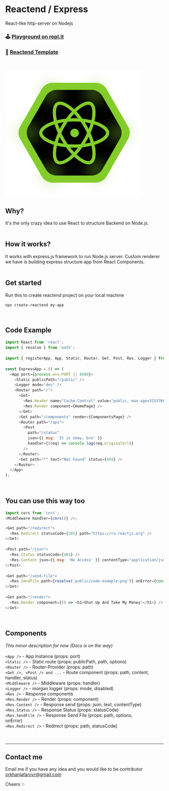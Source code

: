 # Reactend / Express

React-like http-server on Nodejs<br/>

### 🕹 [Playground on repl.it](https://repl.it/@orkhanjafarov/reactend-playground?v=1)

### 📄 [Reactend Template](https://github.com/gigantz/reactend-template)

<br />

![Planet Express](./logo.svg)
<br/>

## Why?

It's the only crazy idea to use React to structure Backend on Node.js.
<br /><br />

## How it works?

It works with express.js framework to run Node.js server. Custom renderer we have is building express structure app from React Components.
<br /><br />

## Get started

Run this to create reactend project on your local machine

```
npx create-reactend my-app
```

<br />

## Code Example

```js
import React from 'react';
import { resolve } from 'path';

import { registerApp, App, Static, Router, Get, Post, Res, Logger } from '@reactend/express';

const ExpressApp = () => (
  <App port={process.env.PORT || 8080}>
    <Static publicPath="/public" />
    <Logger mode="dev" />
    <Router path="/">
      <Get>
        <Res.Header name="Cache-Control" value="public, max-age=31557600" />
        <Res.Render component={HomePage} />
      </Get>
      <Get path="/components" render={ComponentsPage} />
      <Router path="/api">
        <Post
          path="/status"
          json={{ msg: 'It is okay, bro' }}
          handler={(req) => console.log(req.originalUrl)}
        />
      </Router>
      <Get path="*" text="Not Found" status={404} />
    </Router>
  </App>
);
```

<br />

## You can use this way too

```js
import cors from 'cors';
<Middleware handler={cors()} />;
```

```js
<Get path="/redirect">
  <Res.Redirect statusCode={301} path="https://ru.reactjs.org" />
</Get>

<Post path="/json">
  <Res.Status statusCode={401} />
  <Res.Content json={{ msg: 'No Access' }} contentType="application/json" />
</Post>

<Get path="/send-file">
  <Res.SendFile path={resolve('public/code-example.png')} onError={console.log} />
</Get>

<Get path="/render">
  <Res.Render component={() => <h1>Shut Up And Take My Money!</h1>} />
</Get>
```

<br/>

## Components

_This minor description for now (Docs is on the way)_<br/><br/>
`<App />` - App Instance (props: port) <br />
`<Static />` - Static route (props: publicPath, path, options) <br />
`<Router />` - Router-Provider (props: path) <br />
`<Get />, <Post /> and ...` - Route component (props: path, content, <br />handler, status) <br />
`<Middleware />` - Middleware (props: handler) <br />
`<Logger />` - morgan logger (props: mode, disabled) <br />
`<Res />` - Response components <br />
`<Res.Render />` - Render (props: component) <br />
`<Res.Content />` - Response send (props: json, text, contentType) <br />
`<Res.Status />` - Response Status (props: statusCode) <br />
`<Res.SendFile />` - Response Send File (props: path, options, <br />onError) <br />
`<Res.Redirect />` - Redirect (props: path, statusCode) <br />
<br />
<br />

---

## Contact me

Email me if you have any idea and you would like to be contributor [orkhanjafarovr@gmail.com](mailto:orkhanjafarovr@gmail.com)

Cheers ✨
